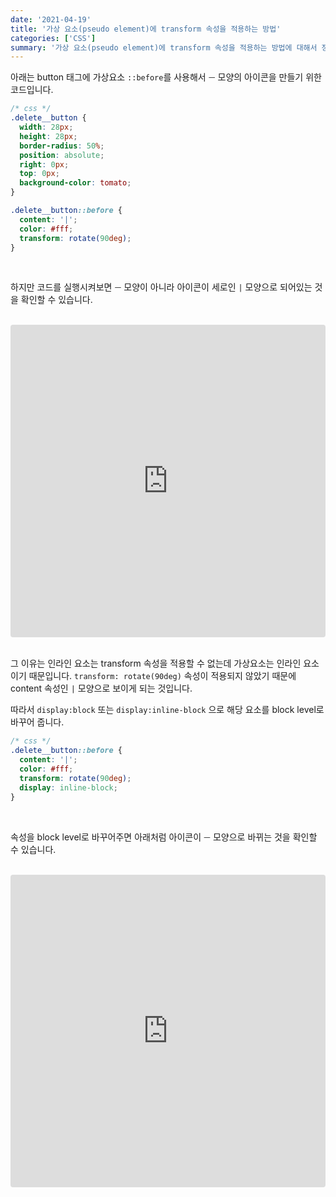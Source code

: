 ```yaml
---
date: '2021-04-19'
title: '가상 요소(pseudo element)에 transform 속성을 적용하는 방법'
categories: ['CSS']
summary: '가상 요소(pseudo element)에 transform 속성을 적용하는 방법에 대해서 정리한 글입니다.'
---
```


아래는 button 태그에 가상요소 `::before`를 사용해서 `ㅡ` 모양의 아이콘을 만들기 위한 코드입니다.

```css
/* css */
.delete__button {
  width: 28px;
  height: 28px;
  border-radius: 50%;
  position: absolute;
  right: 0px;
  top: 0px;
  background-color: tomato;
}

.delete__button::before {
  content: '|';
  color: #fff;
  transform: rotate(90deg);
}
```

<br/>

하지만 코드를 실행시켜보면 `ㅡ` 모양이 아니라 아이콘이 세로인 `|` 모양으로 되어있는 것을 확인할 수 있습니다.

<br/>

<iframe src="https://codesandbox.io/embed/long-morning-h33yhg?fontsize=14&hidenavigation=1&theme=dark&view=split?initialpath=index.html?module=index.html"
     style="width:100%; height:500px; border:0; border-radius: 4px; overflow:hidden;"
     title="long-morning-h33yhg"
     allow="accelerometer; ambient-light-sensor; camera; encrypted-media; geolocation; gyroscope; hid; microphone; midi; payment; usb; vr; xr-spatial-tracking"
     sandbox="allow-forms allow-modals allow-popups allow-presentation allow-same-origin allow-scripts"
   ></iframe>

<br/>
<br/>

그 이유는 인라인 요소는 transform 속성을 적용할 수 없는데 가상요소는 인라인 요소이기 때문입니다. `transform: rotate(90deg)` 속성이 적용되지 않았기 때문에 content 속성인 `|` 모양으로 보이게 되는 것입니다.

따라서 `display:block` 또는 `display:inline-block` 으로 해당 요소를 block level로 바꾸어 줍니다.

```css
/* css */
.delete__button::before {
  content: '|';
  color: #fff;
  transform: rotate(90deg);
  display: inline-block;
}
```

<br/>

속성을 block level로 바꾸어주면 아래처럼 아이콘이 `ㅡ` 모양으로 바뀌는 것을 확인할 수 있습니다.

<br/>

<iframe src="https://codesandbox.io/embed/long-morning-h33yhg?fontsize=14&hidenavigation=1&theme=dark&view=split?initialpath=index2.html?module=index2.html"
     style="width:100%; height:500px; border:0; border-radius: 4px; overflow:hidden;"
     title="long-morning-h33yhg"
     allow="accelerometer; ambient-light-sensor; camera; encrypted-media; geolocation; gyroscope; hid; microphone; midi; payment; usb; vr; xr-spatial-tracking"
     sandbox="allow-forms allow-modals allow-popups allow-presentation allow-same-origin allow-scripts"
   ></iframe>
